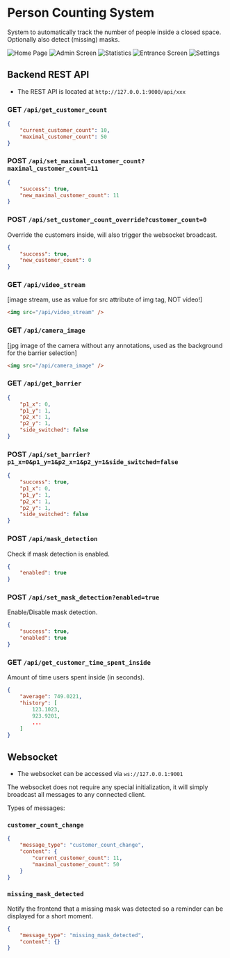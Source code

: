 # Person Counting System

System to automatically track the number of people inside a closed space.
Optionally also detect (missing) masks.

![Home Page](https://user-images.githubusercontent.com/29836160/181562785-5e400e27-c34b-40ef-84a5-8adb767d92db.png)
![Admin Screen](https://user-images.githubusercontent.com/29836160/181562767-a1c53a06-90c5-4819-9c67-97adea05e984.png)
![Statistics](https://user-images.githubusercontent.com/29836160/181562748-50aea75f-c070-4f6b-a929-fbaf08ab3343.png)
![Entrance Screen](https://user-images.githubusercontent.com/29836160/181562721-cf3ccea6-b646-4bf0-855a-f442d7113331.png)
![Settings](https://user-images.githubusercontent.com/29836160/181562672-ddc176c2-3135-4a0b-b0f2-971d61d74a0d.png)

## Backend REST API

-   The REST API is located at `http://127.0.0.1:9000/api/xxx`

### GET `/api/get_customer_count`

```json
{
    "current_customer_count": 10,
    "maximal_customer_count": 50
}
```

### POST `/api/set_maximal_customer_count?maximal_customer_count=11`

```json
{
    "success": true,
    "new_maximal_customer_count": 11
}
```

### POST `/api/set_customer_count_override?customer_count=0`

Override the customers inside, will also trigger the websocket broadcast.

```json
{
    "success": true,
    "new_customer_count": 0
}
```

### GET `/api/video_stream`

[image stream, use as value for src attribute of img tag, NOT video!]

```html
<img src="/api/video_stream" />
```

### GET `/api/camera_image`

[jpg image of the camera without any annotations, used as the background for the barrier selection]

```html
<img src="/api/camera_image" />
```

### GET `/api/get_barrier`

```json
{
    "p1_x": 0,
    "p1_y": 1,
    "p2_x": 1,
    "p2_y": 1,
    "side_switched": false
}
```

### POST `/api/set_barrier?p1_x=0&p1_y=1&p2_x=1&p2_y=1&side_switched=false`

```json
{
    "success": true,
    "p1_x": 0,
    "p1_y": 1,
    "p2_x": 1,
    "p2_y": 1,
    "side_switched": false
}
```

### POST `/api/mask_detection`

Check if mask detection is enabled.

```json
{
    "enabled": true
}
```

### POST `/api/set_mask_detection?enabled=true`

Enable/Disable mask detection.

```json
{
    "success": true,
    "enabled": true
}
```

### GET `/api/get_customer_time_spent_inside`

Amount of time users spent inside (in seconds).

```json
{
    "average": 749.0221,
    "history": [
        123.1023,
        923.9201,
        ...
    ]
}
```

## Websocket

-   The websocket can be accessed via `ws://127.0.0.1:9001`

The websocket does not require any special initialization, it will simply broadcast all messages to any connected client.

Types of messages:

### `customer_count_change`

```json
{
    "message_type": "customer_count_change",
    "content": {
        "current_customer_count": 11,
        "maximal_customer_count": 50
    }
}
```

### `missing_mask_detected`

Notify the frontend that a missing mask was detected so a reminder can be displayed for a short moment.

```json
{
    "message_type": "missing_mask_detected",
    "content": {}
}
```
